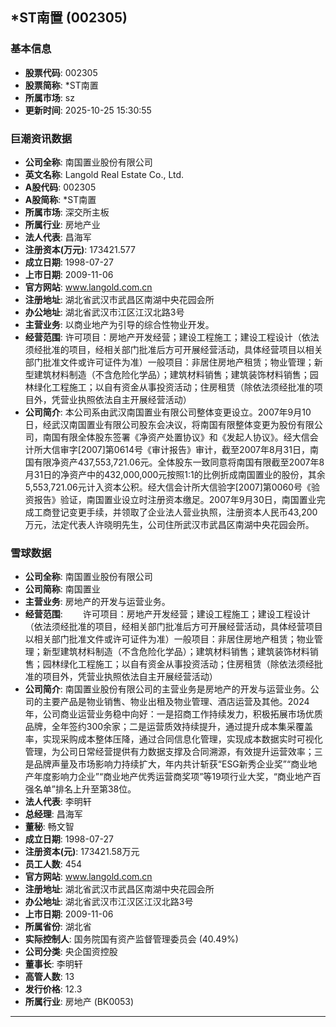 ## *ST南置 (002305)

### 基本信息

- **股票代码**: 002305
- **股票简称**: *ST南置
- **所属市场**: sz
- **更新时间**: 2025-10-25 15:30:55

### 巨潮资讯数据

- **公司全称**: 南国置业股份有限公司
- **英文名称**: Langold Real Estate Co., Ltd.
- **A股代码**: 002305
- **A股简称**: *ST南置
- **所属市场**: 深交所主板
- **所属行业**: 房地产业
- **法人代表**: 昌海军
- **注册资本(万元)**: 173421.577
- **成立日期**: 1998-07-27
- **上市日期**: 2009-11-06
- **官方网站**: www.langold.com.cn
- **注册地址**: 湖北省武汉市武昌区南湖中央花园会所
- **办公地址**: 湖北省武汉市江区江汉北路3号
- **主营业务**: 以商业地产为引导的综合性物业开发。
- **经营范围**: 许可项目：房地产开发经营；建设工程施工；建设工程设计（依法须经批准的项目，经相关部门批准后方可开展经营活动，具体经营项目以相关部门批准文件或许可证件为准）一般项目：非居住房地产租赁；物业管理；新型建筑材料制造（不含危险化学品）；建筑材料销售；建筑装饰材料销售；园林绿化工程施工；以自有资金从事投资活动；住房租赁（除依法须经批准的项目外，凭营业执照依法自主开展经营活动）
- **公司简介**: 本公司系由武汉南国置业有限公司整体变更设立。2007年9月10日，经武汉南国置业有限公司股东会决议，将南国有限整体变更为股份有限公司，南国有限全体股东签署《净资产处置协议》和《发起人协议》。经大信会计所大信审字[2007]第0614号《审计报告》审计，截至2007年8月31日，南国有限净资产437,553,721.06元。全体股东一致同意将南国有限截至2007年8月31日的净资产中的432,000,000元按照1:1的比例折成南国置业的股份，其余5,553,721.06元计入资本公积。经大信会计所大信验字[2007]第0060号《验资报告》验证，南国置业设立时注册资本缴足。2007年9月30日，南国置业完成工商登记变更手续，并领取了企业法人营业执照，注册资本人民币43,200万元，法定代表人许晓明先生，公司住所武汉市武昌区南湖中央花园会所。

### 雪球数据

- **公司全称**: 南国置业股份有限公司
- **公司简称**: 南国置业
- **主营业务**: 房地产的开发与运营业务。
- **经营范围**: 　　许可项目：房地产开发经营；建设工程施工；建设工程设计（依法须经批准的项目，经相关部门批准后方可开展经营活动，具体经营项目以相关部门批准文件或许可证件为准）一般项目：非居住房地产租赁；物业管理；新型建筑材料制造（不含危险化学品）；建筑材料销售；建筑装饰材料销售；园林绿化工程施工；以自有资金从事投资活动；住房租赁（除依法须经批准的项目外，凭营业执照依法自主开展经营活动）
- **公司简介**: 南国置业股份有限公司的主营业务是房地产的开发与运营业务。公司的主要产品是物业销售、物业出租及物业管理、酒店运营及其他。2024年，公司商业运营业务稳中向好：一是招商工作持续发力，积极拓展市场优质品牌，全年签约300余家；二是运营质效持续提升，通过提升成本集采覆盖率，实现采购成本整体压降，通过合同信息化管理，实现成本数据实时可视化管理，为公司日常经营提供有力数据支撑及合同溯源，有效提升运营效率；三是品牌声量及市场影响力持续扩大，年内共计斩获“ESG新秀企业奖”“商业地产年度影响力企业”“商业地产优秀运营商奖项”等19项行业大奖，“商业地产百强名单”排名上升至第38位。
- **法人代表**: 李明轩
- **总经理**: 昌海军
- **董秘**: 畅文智
- **成立日期**: 1998-07-27
- **注册资本(元)**: 173421.58万元
- **员工人数**: 454
- **官方网站**: www.langold.com.cn
- **注册地址**: 湖北省武汉市武昌区南湖中央花园会所
- **办公地址**: 湖北省武汉市江汉区江汉北路3号
- **上市日期**: 2009-11-06
- **所属省份**: 湖北省
- **实际控制人**: 国务院国有资产监督管理委员会 (40.49%)
- **公司分类**: 央企国资控股
- **董事长**: 李明轩
- **高管人数**: 13
- **发行价格**: 12.3
- **所属行业**: 房地产 (BK0053)

---